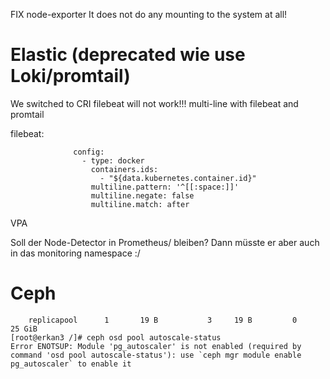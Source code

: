 
FIX node-exporter
It does not do any mounting to the system at all!

# Elastic (deprecated wie use Loki/promtail)
We switched to CRI
filebeat will not work!!!
multi-line with filebeat and promtail

filebeat:

~~~
              config:
                - type: docker
                  containers.ids:
                    - "${data.kubernetes.container.id}"
                  multiline.pattern: '^[[:space:]]'
                  multiline.negate: false
                  multiline.match: after
~~~

VPA

Soll der Node-Detector in Prometheus/ bleiben? 
Dann müsste er aber auch in das monitoring namespace :/

# Ceph

~~~
    replicapool      1       19 B           3     19 B         0        25 GiB 
[root@erkan3 /]# ceph osd pool autoscale-status
Error ENOTSUP: Module 'pg_autoscaler' is not enabled (required by command 'osd pool autoscale-status'): use `ceph mgr module enable pg_autoscaler` to enable it
~~~
